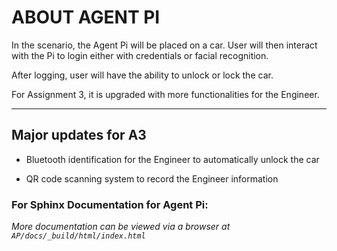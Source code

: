 # ABOUT AGENT PI

In the scenario, the Agent Pi will be placed on a car. User will then interact with the Pi to login either with credentials or facial recognition.

After logging, user will have the ability to unlock or lock the car.

For Assignment 3, it is upgraded with more functionalities for the Engineer.

--- 

## Major updates for A3

- Bluetooth identification for the Engineer to automatically unlock the car

- QR code scanning system to record the Engineer information


### For Sphinx Documentation for Agent Pi:

*More documentation can be viewed via a browser at `AP/docs/_build/html/index.html`*